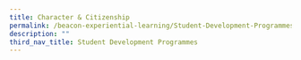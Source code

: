 ```yaml
---
title: Character & Citizenship
permalink: /beacon-experiential-learning/Student-Development-Programmes/cc/
description: ""
third_nav_title: Student Development Programmes
---
```

